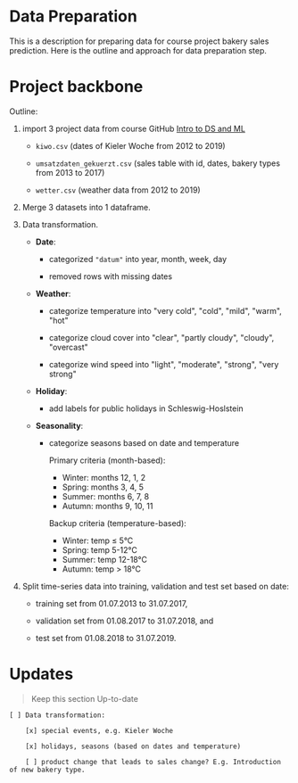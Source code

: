 # Data Preparation

This is a description for preparing data for course project bakery sales prediction. Here is the outline and approach for data preparation step. 

# Project backbone 

Outline: 

1. import 3 project data from course GitHub [Intro to DS and ML](https://github.com/opencampus-sh/einfuehrung-in-data-science-und-ml.git)

    - `kiwo.csv` (dates of Kieler Woche from 2012 to 2019)

    - `umsatzdaten_gekuerzt.csv` (sales table with id, dates, bakery types from 2013 to 2017) 

    - `wetter.csv` (weather data from 2012 to 2019)

2. Merge 3 datasets into 1 dataframe. 

3. Data transformation. 

    - **Date**: 

        * categorized `"datum"` into year, month, week, day
        
        * removed rows with missing dates

    - **Weather**: 

        * categorize temperature into "very cold", "cold", "mild", "warm", "hot"

        * categorize cloud cover into "clear", "partly cloudy", "cloudy", "overcast"

        * categorize wind speed into "light", "moderate", "strong", "very strong"

    - **Holiday**: 

        * add labels for public holidays in Schleswig-Hoslstein 

    - **Seasonality**: 

        * categorize seasons based on date and temperature

            Primary criteria (month-based):
            - Winter: months 12, 1, 2
            - Spring: months 3, 4, 5  
            - Summer: months 6, 7, 8
            - Autumn: months 9, 10, 11
            
            Backup criteria (temperature-based):
            - Winter: temp ≤ 5°C
            - Spring: temp 5-12°C
            - Summer: temp 12-18°C
            - Autumn: temp > 18°C

4. Split time-series data into training, validation and test set based on date: 

    - training set from 01.07.2013 to 31.07.2017,

    - validation set from 01.08.2017 to 31.07.2018, and
    
    - test set from 01.08.2018 to 31.07.2019.


# Updates 

> Keep this section Up-to-date

    [ ] Data transformation: 
    
        [x] special events, e.g. Kieler Woche

        [x] holidays, seasons (based on dates and temperature)

        [ ] product change that leads to sales change? E.g. Introduction of new bakery type. 